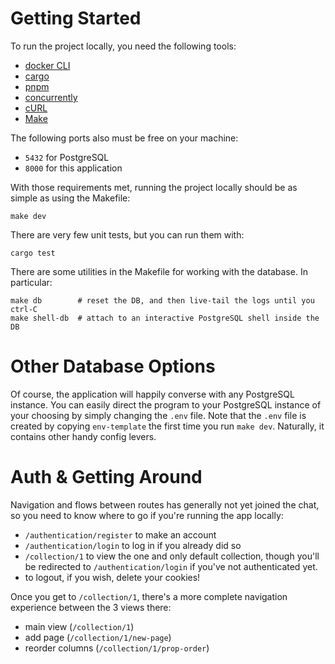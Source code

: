 # Getting Started

To run the project locally, you need the following tools:

- [docker CLI](https://docs.docker.com/engine/reference/commandline/cli/)
- [cargo](https://rustup.rs/)
- [pnpm](https://pnpm.io/)
- [concurrently](https://www.npmjs.com/package/concurrently)
- [cURL](https://curl.se/)
- [Make](https://formulae.brew.sh/formula/make)

The following ports also must be free on your machine:

- `5432` for PostgreSQL
- `8000` for this application

With those requirements met, running the project locally should be as simple as
using the Makefile:

```
make dev
```

There are very few unit tests, but you can run them with:

```
cargo test
```

There are some utilities in the Makefile for working with the database. In
particular:

```
make db        # reset the DB, and then live-tail the logs until you ctrl-C
make shell-db  # attach to an interactive PostgreSQL shell inside the DB
```

# Other Database Options

Of course, the application will happily converse with any PostgreSQL instance.
You can easily direct the program to your PostgreSQL instance of your choosing
by simply changing the `.env` file. Note that the `.env` file is created by
copying `env-template` the first time you run `make dev`. Naturally, it contains
other handy config levers.

# Auth & Getting Around

Navigation and flows between routes has generally not yet joined the chat, so
you need to know where to go if you're running the app locally:

- `/authentication/register` to make an account
- `/authentication/login` to log in if you already did so
- `/collection/1` to view the one and only default collection, though you'll be
  redirected to `/authentication/login` if you've not authenticated yet.
- to logout, if you wish, delete your cookies!

Once you get to `/collection/1`, there's a more complete navigation experience
between the 3 views there:

- main view (`/collection/1`)
- add page (`/collection/1/new-page`)
- reorder columns (`/collection/1/prop-order`)
